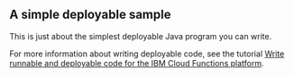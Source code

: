 ## A simple deployable sample

This is just about the simplest deployable Java program you can write. 

For more information about writing deployable code, see the tutorial [Write runnable and deployable code for the IBM Cloud Functions platform](https://www.ibm.com/developerworks/library/wa-write-deployable-code-for-openwhisk/index.html). 

